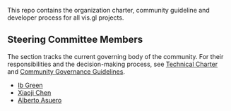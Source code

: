 This repo contains the organization charter, community guideline and developer process for all vis.gl projects.


## Steering Committee Members

The section tracks the current governing body of the community. For their responsibilities and the decision-making process, see [Technical Charter](/Technical%20Charter.md) and [Community Governance Guidelines](/governance.md).

- [Ib Green](https://github.com/ibgreen)
- [Xiaoji Chen](https://github.com/Pessimistress)
- [Alberto Asuero](https://github.com/alasarr)
